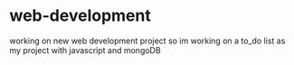 # web-development
working on new web development project
so im working on a to_do list as my project with javascript and mongoDB
